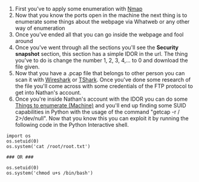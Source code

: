 1. First you've to apply some enumeration with [Nmap](</General Info/Tools/Enumeracion/Nmap.md>)
2. Now that you know the ports open in the machine the next thing is to enumerate some things about the webpage via Whatweb or any other way of enumeration
3. Once you've ended all that you can go inside the webpage and fool around
4. Once you've went through all the sections you'll see the __Security snapshot__ section, this section has a simple IDOR in the url. The thing you've to do is change the number 1, 2, 3, 4,... to 0 and download the file given.
5. Now that you have a .pcap file that belongs to other person you can scan it with [Wireshark](</General Info/Tools/Wireshark.md>) or [TShark](</General Info/Tools/TShark.md>). Once you've done some research of the file you'll come across with some credentials of the FTP protocol to get into Nathan's account.
6. Once you're inside Nathan's account with the IDOR you can do some [Things to enumerate (Machine)](</General Info/Enumeration/Things to enumerate (Machine).md>) and you'll end up finding some SUID capabilities in Python with the usage of the command "getcap -r / 2>/dev/null". Now that you know this you can exploit it by running the following code in the Python Interactive shell.
```
import os
os.setuid(0)
os.system('cat /root/root.txt')

### OR ###

os.setuid(0)
os.system('chmod u+s /bin/bash')
```